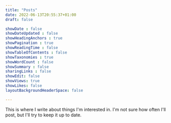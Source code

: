 ```yaml
---
title: "Posts"
date: 2022-06-13T20:55:37+01:00
draft: false

showDate : false
showDateUpdated : false
showHeadingAnchors : true
showPagination : true
showReadingTime : false
showTableOfContents : false
showTaxonomies : true 
showWordCount : false
showSummary : false
sharingLinks : false
showEdit: false
showViews: true
showLikes: false
layoutBackgroundHeaderSpace: false

---
```


This is where I write about things I'm interested in. I'm not sure how often I'll post, but I'll try to keep it up to date.
